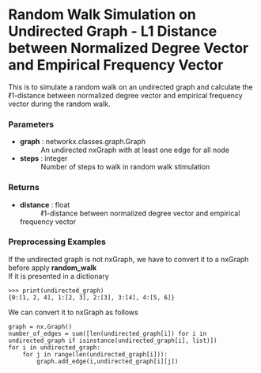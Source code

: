 # Random Walk Simulation on Undirected Graph - L1 Distance between Normalized Degree Vector and Empirical Frequency Vector
This is to simulate a random walk on an undirected graph and calculate the ℓ1-distance between normalized degree vector and empirical frequency vector during the random walk.
### Parameters
- **graph** : networkx.classes.graph.Graph   
&emsp;&emsp;&emsp;An undirected nxGraph with at least one edge for all node
- **steps** : integer    
&emsp;&emsp;&emsp;Number of steps to walk in random walk stimulation

### Returns
- **distance** : float    
&emsp;&emsp;&emsp;ℓ1-distance between normalized degree vector and empirical frequency vector


### Preprocessing Examples
If the undirected graph is not nxGraph, we have to convert it to a nxGraph before apply **random_walk**  
If it is presented in a dictionary
```
>>> print(undirected_graph)
{0:[1, 2, 4], 1:[2, 3], 2:[3], 3:[4], 4:[5, 6]}
```
We can convert it to nxGraph as follows
```
graph = nx.Graph()
number_of_edges = sum([len(undirected_graph[i]) for i in undirected_graph if isinstance(undirected_graph[i], list)])
for i in undirected_graph:
    for j in range(len(undirected_graph[i])):
        graph.add_edge(i,undirected_graph[i][j])
```